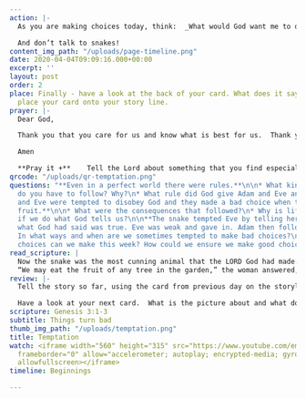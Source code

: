 ```yaml
---
action: |-
  As you are making choices today, think:  _What would God want me to do?_

  And don’t talk to snakes!
content_img_path: "/uploads/page-timeline.png"
date: 2020-04-04T09:09:16.000+00:00
excerpt: ''
layout: post
order: 2
place: Finally - have a look at the back of your card. What does it say? You can now
  place your card onto your story line.
prayer: |-
  Dear God,

  Thank you that you care for us and know what is best for us.  Thank you that you love us even when we disobey you. Please help us to do what you ask and not give in to temptation. Give us wisdom to make good choices.

  Amen

  **Pray it +**    Tell the Lord about something that you find especially tempting and ask him for his help.
qrcode: "/uploads/qr-temptation.png"
questions: "**Even in a perfect world there were rules.**\n\n* What kind of rules
  do you have to follow? Why?\n* What rule did God give Adam and Eve and why? v.3\n\n**Adam
  and Eve were tempted to disobey God and they made a bad choice when they ate the
  fruit.**\n\n* What were the consequences that followed?\n* Why is life so much better
  if we do what God tells us?\n\n**The snake tempted Eve by telling her lies and questioning
  what God had said was true. Eve was weak and gave in. Adam then followed.** \n\n*
  In what ways and when are we sometimes tempted to make bad choices?\n* What good
  choices can we make this week? How could we ensure we make good choices this week?"
read_scripture: |
  Now the snake was the most cunning animal that the LORD God had made. The snake asked the woman, “Did God really tell you not to eat fruit from any tree in the garden?”
  “We may eat the fruit of any tree in the garden,” the woman answered, “except the tree in the middle of it. God told us not to eat the fruit of that tree or even touch it; if we do, we will die.”
review: |-
  Tell the story so far, using the card from previous day on the storyline.

  Have a look at your next card.  What is the picture about and what do the words say?
scripture: Genesis 3:1-3
subtitle: Things turn bad
thumb_img_path: "/uploads/temptation.png"
title: Temptation
watch: <iframe width="560" height="315" src="https://www.youtube.com/embed/Kg2lkCxjMg8"
  frameborder="0" allow="accelerometer; autoplay; encrypted-media; gyroscope; picture-in-picture"
  allowfullscreen></iframe>
timeline: Beginnings

---
```

